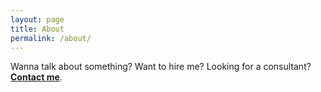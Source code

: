 ```yaml
---
layout: page
title: About
permalink: /about/
---
```


Wanna talk about something? Want to hire me? Looking for a consultant?
[**Contact me**](/contact).
